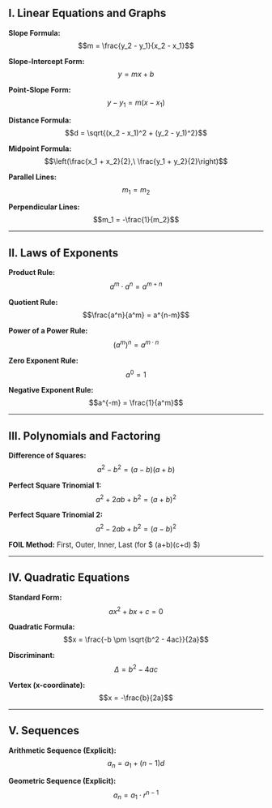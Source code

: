 ## I. Linear Equations and Graphs

**Slope Formula:**
$$m = \frac{y_2 - y_1}{x_2 - x_1}$$

**Slope-Intercept Form:**
$$y = mx + b$$

**Point-Slope Form:**
$$y - y_1 = m(x - x_1)$$

**Distance Formula:**
$$d = \sqrt{(x_2 - x_1)^2 + (y_2 - y_1)^2}$$

**Midpoint Formula:**
$$\left(\frac{x_1 + x_2}{2},\ \frac{y_1 + y_2}{2}\right)$$

**Parallel Lines:**
$$m_1 = m_2$$

**Perpendicular Lines:**
$$m_1 = -\frac{1}{m_2}$$

---

## II. Laws of Exponents

**Product Rule:**
$$a^m \cdot a^n = a^{m+n}$$

**Quotient Rule:**
$$\frac{a^n}{a^m} = a^{n-m}$$

**Power of a Power Rule:**
$$(a^m)^n = a^{m \cdot n}$$

**Zero Exponent Rule:**
$$a^0 = 1$$

**Negative Exponent Rule:**
$$a^{-m} = \frac{1}{a^m}$$

---

## III. Polynomials and Factoring

**Difference of Squares:**
$$a^2 - b^2 = (a-b)(a+b)$$

**Perfect Square Trinomial 1:**
$$a^2 + 2ab + b^2 = (a+b)^2$$

**Perfect Square Trinomial 2:**
$$a^2 - 2ab + b^2 = (a-b)^2$$

**FOIL Method:**
First, Outer, Inner, Last (for $ (a+b)(c+d) $)

---

## IV. Quadratic Equations

**Standard Form:**
$$ax^2 + bx + c = 0$$

**Quadratic Formula:**
$$x = \frac{-b \pm \sqrt{b^2 - 4ac}}{2a}$$

**Discriminant:**
$$\Delta = b^2 - 4ac$$

**Vertex (x-coordinate):**
$$x = -\frac{b}{2a}$$

---

## V. Sequences

**Arithmetic Sequence (Explicit):**
$$a_n = a_1 + (n-1)d$$

**Geometric Sequence (Explicit):**
$$a_n = a_1 \cdot r^{n-1}$$



